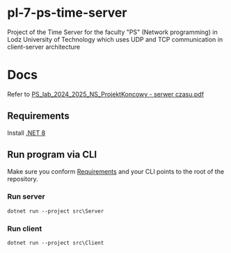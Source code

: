# pl-7-ps-time-server
Project of the Time Server for the faculty "PS" (Network programming) in Lodz University of Technology which uses UDP and TCP communication in client-server architecture

# Docs
Refer to [PS_lab_2024_2025_NS_ProjektKoncowy - serwer czasu.pdf](./docs/PS_lab_2024_2025_NS_ProjektKoncowy%20-%20serwer%20czasu.pdf)

## Requirements
Install [.NET 8](https://dotnet.microsoft.com/en-us/download/dotnet/8.0)

## Run program via CLI
Make sure you conform [Requirements](#requirements) and your CLI points to the root of the repository.

### Run server
```terminal
dotnet run --project src\Server
```

### Run client
```terminal
dotnet run --project src\Client
```